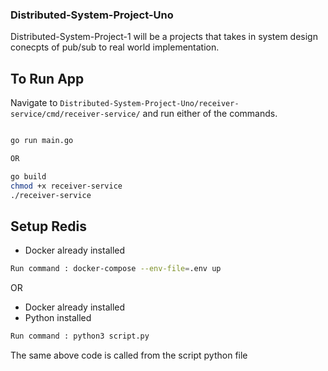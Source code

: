 ### Distributed-System-Project-Uno

Distributed-System-Project-1 will be a projects that takes in system design conecpts of pub/sub to real world implementation. 

## To Run App

Navigate to  `Distributed-System-Project-Uno/receiver-service/cmd/receiver-service/` and run either of the commands.

```sh

go run main.go

OR

go build
chmod +x receiver-service
./receiver-service

```
## Setup Redis

- Docker already installed

```sh
Run command : docker-compose --env-file=.env up
```

OR 

- Docker already installed
- Python installed
```sh
Run command : python3 script.py
```
The same above code is called from the script python file

